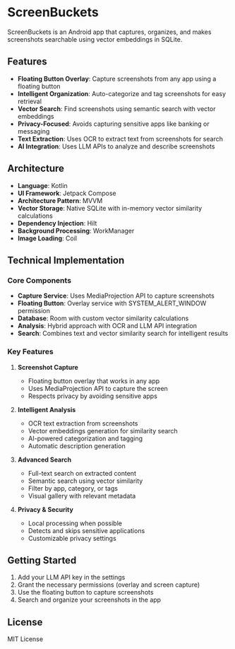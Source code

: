 # ScreenBuckets

ScreenBuckets is an Android app that captures, organizes, and makes screenshots searchable using vector embeddings in SQLite.

## Features

- **Floating Button Overlay**: Capture screenshots from any app using a floating button
- **Intelligent Organization**: Auto-categorize and tag screenshots for easy retrieval
- **Vector Search**: Find screenshots using semantic search with vector embeddings
- **Privacy-Focused**: Avoids capturing sensitive apps like banking or messaging
- **Text Extraction**: Uses OCR to extract text from screenshots for search
- **AI Integration**: Uses LLM APIs to analyze and describe screenshots

## Architecture

- **Language**: Kotlin
- **UI Framework**: Jetpack Compose
- **Architecture Pattern**: MVVM
- **Vector Storage**: Native SQLite with in-memory vector similarity calculations
- **Dependency Injection**: Hilt
- **Background Processing**: WorkManager
- **Image Loading**: Coil

## Technical Implementation

### Core Components

- **Capture Service**: Uses MediaProjection API to capture screenshots
- **Floating Button**: Overlay service with SYSTEM_ALERT_WINDOW permission
- **Database**: Room with custom vector similarity calculations
- **Analysis**: Hybrid approach with OCR and LLM API integration
- **Search**: Combines text and vector similarity search for intelligent results

### Key Features

1. **Screenshot Capture**
   - Floating button overlay that works in any app
   - Uses MediaProjection API to capture the screen
   - Respects privacy by avoiding sensitive apps

2. **Intelligent Analysis**
   - OCR text extraction from screenshots
   - Vector embeddings generation for similarity search
   - AI-powered categorization and tagging
   - Automatic description generation

3. **Advanced Search**
   - Full-text search on extracted content
   - Semantic search using vector similarity
   - Filter by app, category, or tags
   - Visual gallery with relevant metadata

4. **Privacy & Security**
   - Local processing when possible
   - Detects and skips sensitive applications
   - Customizable privacy settings

## Getting Started

1. Add your LLM API key in the settings
2. Grant the necessary permissions (overlay and screen capture)
3. Use the floating button to capture screenshots
4. Search and organize your screenshots in the app


## License

MIT License